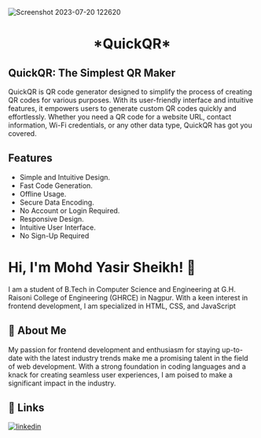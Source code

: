 ![Screenshot 2023-07-20 122620](https://github.com/mohdyasir5155/QuickQR-Fast-and-Reliable-QR-Code-Generator/assets/131906472/c5dd2337-1c3e-4530-a60f-5ec5d0399898)

<h1 align=center>*QuickQR*</h1>

## QuickQR: The Simplest QR Maker

QuickQR is QR code generator designed to simplify the process of creating QR codes for various purposes. With its user-friendly interface and intuitive features, it empowers users to generate custom QR codes quickly and effortlessly. Whether you need a QR code for a website URL, contact information, Wi-Fi credentials, or any other data type, QuickQR has got you covered.
## Features

- Simple and Intuitive Design.
- Fast Code Generation.
- Offline Usage.
- Secure Data Encoding.
- No Account or Login Required.
- Responsive Design.
- Intuitive User Interface.
- No Sign-Up Required


# Hi, I'm Mohd Yasir Sheikh! 👋

I am a student of B.Tech in Computer Science and Engineering at G.H. Raisoni College of Engineering (GHRCE) in Nagpur. With a keen interest in frontend development, I am specialized in HTML, CSS, and JavaScript

## 🚀 About Me

My passion for frontend development and enthusiasm for staying up-to-date with the latest industry trends make me a promising talent in the field of web development. With a strong foundation in coding languages and a knack for creating seamless user experiences, I am poised to make a significant impact in the industry.

## 🔗 Links

[![linkedin](https://img.shields.io/badge/linkedin-0A66C2?style=for-the-badge&logo=linkedin&logoColor=white)](https://www.linkedin.com/in/mohd-sheikh-35aab2274/)
